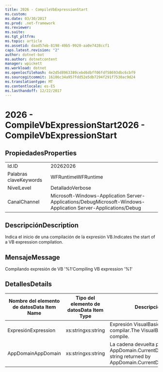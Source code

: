 ```yaml
---
title: 2026 - CompileVbExpressionStart
ms.custom: 
ms.date: 03/30/2017
ms.prod: .net-framework
ms.reviewer: 
ms.suite: 
ms.tgt_pltfrm: 
ms.topic: article
ms.assetid: daad57eb-8198-49b5-9920-aa0e7428ccf1
caps.latest.revision: "2"
author: dotnet-bot
ms.author: dotnetcontent
manager: wpickett
ms.workload: dotnet
ms.openlocfilehash: 4e2d5d8963389cebd6dbff06fdf58693dbc6cbf9
ms.sourcegitcommit: 16186c34a957fdd52e5db7294f291f7530ac9d24
ms.translationtype: MT
ms.contentlocale: es-ES
ms.lasthandoff: 12/22/2017
---
```

# <a name="2026---compilevbexpressionstart"></a><span data-ttu-id="09b9c-102">2026 - CompileVbExpressionStart</span><span class="sxs-lookup"><span data-stu-id="09b9c-102">2026 - CompileVbExpressionStart</span></span>
## <a name="properties"></a><span data-ttu-id="09b9c-103">Propiedades</span><span class="sxs-lookup"><span data-stu-id="09b9c-103">Properties</span></span>  
  
|||  
|-|-|  
|<span data-ttu-id="09b9c-104">Id.</span><span class="sxs-lookup"><span data-stu-id="09b9c-104">ID</span></span>|<span data-ttu-id="09b9c-105">2026</span><span class="sxs-lookup"><span data-stu-id="09b9c-105">2026</span></span>|  
|<span data-ttu-id="09b9c-106">Palabras clave</span><span class="sxs-lookup"><span data-stu-id="09b9c-106">Keywords</span></span>|<span data-ttu-id="09b9c-107">WFRuntime</span><span class="sxs-lookup"><span data-stu-id="09b9c-107">WFRuntime</span></span>|  
|<span data-ttu-id="09b9c-108">Nivel</span><span class="sxs-lookup"><span data-stu-id="09b9c-108">Level</span></span>|<span data-ttu-id="09b9c-109">Detallado</span><span class="sxs-lookup"><span data-stu-id="09b9c-109">Verbose</span></span>|  
|<span data-ttu-id="09b9c-110">Canal</span><span class="sxs-lookup"><span data-stu-id="09b9c-110">Channel</span></span>|<span data-ttu-id="09b9c-111">Microsoft-Windows-Application Server-Applications/Debug</span><span class="sxs-lookup"><span data-stu-id="09b9c-111">Microsoft-Windows-Application Server-Applications/Debug</span></span>|  
  
## <a name="description"></a><span data-ttu-id="09b9c-112">Descripción</span><span class="sxs-lookup"><span data-stu-id="09b9c-112">Description</span></span>  
 <span data-ttu-id="09b9c-113">Indica el inicio de una compilación de la expresión VB.</span><span class="sxs-lookup"><span data-stu-id="09b9c-113">Indicates the start of a VB expression compilation.</span></span>  
  
## <a name="message"></a><span data-ttu-id="09b9c-114">Mensaje</span><span class="sxs-lookup"><span data-stu-id="09b9c-114">Message</span></span>  
 <span data-ttu-id="09b9c-115">Compilando expresión de VB '%1'</span><span class="sxs-lookup"><span data-stu-id="09b9c-115">Compiling VB expression '%1'</span></span>  
  
## <a name="details"></a><span data-ttu-id="09b9c-116">Detalles</span><span class="sxs-lookup"><span data-stu-id="09b9c-116">Details</span></span>  
  
|<span data-ttu-id="09b9c-117">Nombre del elemento de datos</span><span class="sxs-lookup"><span data-stu-id="09b9c-117">Data Item Name</span></span>|<span data-ttu-id="09b9c-118">Tipo del elemento de datos</span><span class="sxs-lookup"><span data-stu-id="09b9c-118">Data Item Type</span></span>|<span data-ttu-id="09b9c-119">Descripción</span><span class="sxs-lookup"><span data-stu-id="09b9c-119">Description</span></span>|  
|--------------------|--------------------|-----------------|  
|<span data-ttu-id="09b9c-120">Expresión</span><span class="sxs-lookup"><span data-stu-id="09b9c-120">Expression</span></span>|<span data-ttu-id="09b9c-121">xs:string</span><span class="sxs-lookup"><span data-stu-id="09b9c-121">xs:string</span></span>|<span data-ttu-id="09b9c-122">Expresión VisualBasic que se va a compilar.</span><span class="sxs-lookup"><span data-stu-id="09b9c-122">The VisualBasic expression to compile.</span></span>|  
|<span data-ttu-id="09b9c-123">AppDomain</span><span class="sxs-lookup"><span data-stu-id="09b9c-123">AppDomain</span></span>|<span data-ttu-id="09b9c-124">xs:string</span><span class="sxs-lookup"><span data-stu-id="09b9c-124">xs:string</span></span>|<span data-ttu-id="09b9c-125">La cadena devuelta por AppDomain.CurrentDomain.FriendlyName.</span><span class="sxs-lookup"><span data-stu-id="09b9c-125">The string returned by AppDomain.CurrentDomain.FriendlyName.</span></span>|
